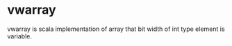 # vwarray

vwarray is scala implementation of array that bit width of int type element is variable. 
